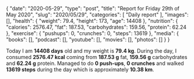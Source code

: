 {
    "date": "2020-05-29",
    "type": "post",
    "title": "Report for Friday 29th of May 2020",
    "slug": "2020\/05\/29",
    "categories": [
        "Daily report"
    ],
    "images": [],
    "health": {
        "weight": 79.4,
        "height": 173,
        "age": 14408
    },
    "nutrition": {
        "calories": 2576.47,
        "fat": 187.53,
        "carbohydrates": 159.56,
        "protein": 62.24
    },
    "exercise": {
        "pushups": 0,
        "crunches": 0,
        "steps": 13619
    },
    "media": {
        "books": [],
        "podcast": [],
        "youtube": [],
        "movies": [],
        "photos": []
    }
}

Today I am <strong>14408 days</strong> old and my weight is <strong>79.4 kg</strong>. During the day, I consumed <strong>2576.47 kcal</strong> coming from <strong>187.53 g</strong> fat, <strong>159.56 g</strong> carbohydrates and <strong>62.24 g</strong> protein. Managed to do <strong>0 push-ups</strong>, <strong>0 crunches</strong> and walked <strong>13619 steps</strong> during the day which is approximately <strong>10.38 km</strong>.